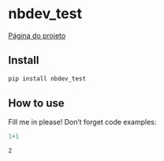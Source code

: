 # nbdev_test

<!-- WARNING: THIS FILE WAS AUTOGENERATED! DO NOT EDIT! -->

[Página do projeto](https://edmundoandrade.github.io/nbdev_test/)

## Install

``` sh
pip install nbdev_test
```

## How to use

Fill me in please! Don’t forget code examples:

``` python
1+1
```

    2
